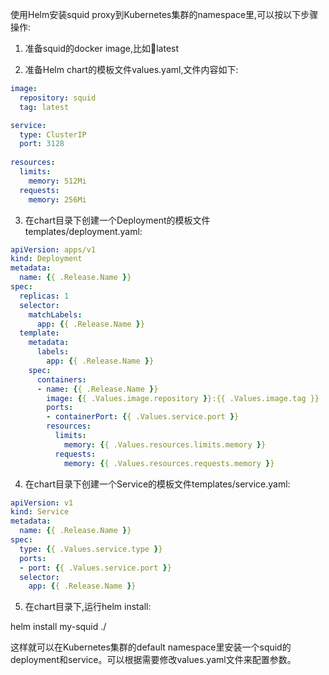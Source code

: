 使用Helm安装squid proxy到Kubernetes集群的namespace里,可以按以下步骤操作:

1. 准备squid的docker image,比如:squid:latest

2. 准备Helm chart的模板文件values.yaml,文件内容如下:
``` yaml
image:
  repository: squid
  tag: latest

service:
  type: ClusterIP
  port: 3128
  
resources:
  limits:
    memory: 512Mi
  requests:
    memory: 256Mi
```

3. 在chart目录下创建一个Deployment的模板文件templates/deployment.yaml:
``` yaml
apiVersion: apps/v1
kind: Deployment
metadata:
  name: {{ .Release.Name }}
spec:
  replicas: 1
  selector:
    matchLabels:
      app: {{ .Release.Name }}
  template:
    metadata:
      labels:
        app: {{ .Release.Name }}
    spec:
      containers:
      - name: {{ .Release.Name }}
        image: {{ .Values.image.repository }}:{{ .Values.image.tag }}
        ports:
        - containerPort: {{ .Values.service.port }}
        resources:
          limits:
            memory: {{ .Values.resources.limits.memory }}
          requests:
            memory: {{ .Values.resources.requests.memory }}
``` 

4. 在chart目录下创建一个Service的模板文件templates/service.yaml:

``` yaml  
apiVersion: v1
kind: Service
metadata:
  name: {{ .Release.Name }}
spec:
  type: {{ .Values.service.type }}
  ports:
  - port: {{ .Values.service.port }}
  selector:
    app: {{ .Release.Name }}
``` 

5. 在chart目录下,运行helm install:

helm install my-squid ./


这样就可以在Kubernetes集群的default namespace里安装一个squid的deployment和service。可以根据需要修改values.yaml文件来配置参数。